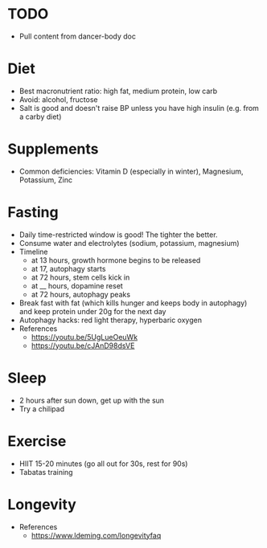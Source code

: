 
# TODO
- Pull content from dancer-body doc


# Diet
- Best macronutrient ratio: high fat, medium protein, low carb
- Avoid: alcohol, fructose
- Salt is good and doesn't raise BP unless you have high insulin (e.g. from a carby diet)


# Supplements
- Common deficiencies: Vitamin D (especially in winter), Magnesium, Potassium, Zinc


# Fasting
- Daily time-restricted window is good! The tighter the better.
- Consume water and electrolytes (sodium, potassium, magnesium)
- Timeline
  - at 13 hours, growth hormone begins to be released
  - at 17, autophagy starts
  - at 72 hours, stem cells kick in
  - at __ hours, dopamine reset 
  - at 72 hours, autophagy peaks
- Break fast with fat (which kills hunger and keeps body in autophagy) and keep protein under 20g for the next day
- Autophagy hacks: red light therapy, hyperbaric oxygen
- References
  - https://youtu.be/5UgLueOeuWk
  - https://youtu.be/cJAnD98dsVE


# Sleep
- 2 hours after sun down, get up with the sun
- Try a chilipad


# Exercise
- HIIT 15-20 minutes (go all out for 30s, rest for 90s)
- Tabatas training


# Longevity
- References
  - https://www.ldeming.com/longevityfaq


